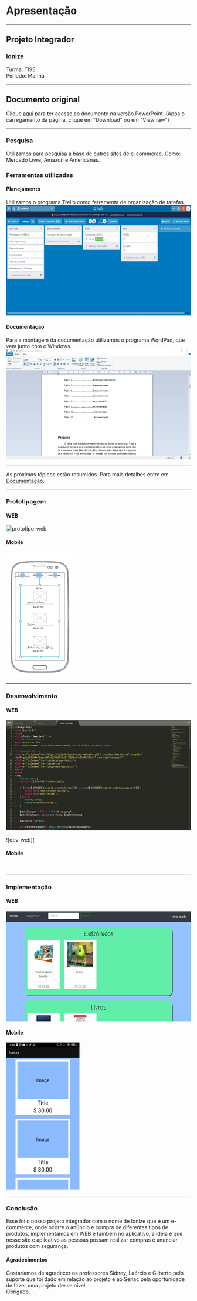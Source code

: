 # Apresentação
***
## Projeto Integrador  
### Ionize  
Turma: TI95  
Período: Manhã  
***
## Documento original  
Clique [aqui](https://github.com/mesquitakkk/Projeto-Integrador/blob/master/zips/apresentacao.rar) para ter acesso ao documento na versão PowerPoint. (Após o carregamento da página, clique em "Download" ou em "View raw")  
***
### Pesquisa  
Utilizamos para pesquisa a base de outros sites de e-commerce. Como: Mercado Livre, Amazon e Americanas.  
### Ferramentas utilizadas
#### Planejamento
Utilizamos o programa Trello como ferramenta de organização de tarefas.   
<img src="https://github.com/mesquitakkk/Projeto-Integrador/blob/master/img/planejamento/trello.jpg" height="300">

#### Documentação  
Para a montagem da documentação utilizamos o programa WordPad, que vem junto com o Windows.  
<img src="https://github.com/mesquitakkk/Projeto-Integrador/blob/master/img/montagem%20documentação/Screenshot_9.jpg" height="300"> 
 
***
As próximos tópicos estão resumidos. Para mais detalhes entre em [Documentação](https://github.com/mesquitakkk/Projeto-Integrador/blob/master/DOC.md).
***
### Prototipagem
#### WEB
![prototipo-web](https://github.com/mesquitakkk/Projeto-Integrador/blob/master/img/prototipagem%20web/prótipo.png)
#### Mobile
![prototipo-mobile](https://github.com/mesquitakkk/Projeto-Integrador/blob/master/img/prototipagem%20app/prototipagem.jpg)
***
### Desenvolvimento
#### WEB
<img src="https://github.com/mesquitakkk/Projeto-Integrador/blob/master/img/desenvolvimento/Screenshot_10.jpg" height="300">

![dev-web](
#### Mobile
<img src="" height="https://github.com/mesquitakkk/Projeto-Integrador/blob/master/img/desenvolvimento/WhatsApp%20Image%202020-11-18%20at%2021.46.55.jpeg">

***
### Implementação
#### WEB
<img src="https://github.com/mesquitakkk/Projeto-Integrador/blob/master/img/implementação/home.jpg" height="300">

#### Mobile
<img src="https://github.com/mesquitakkk/Projeto-Integrador/blob/master/img/implementação/WhatsApp%20Image%202020-11-25%20at%2016.08.51%20(2).jpeg" height="400">

***
### Conclusão
Esse foi o nosso projeto integrador com o nome de Ionize que é um e-commerce, onde ocorre o anúncio e compra de diferentes tipos de produtos, implementamos em WEB e também no aplicativo, a ideia é que nesse site e aplicativo as pessoas possam realizar compras e anunciar produtos com segurança.  
#### Agradecimentos
Gostaríamos de agradecer os professores Sidney, Laércio e Gilberto pelo suporte que foi dado em relação ao projeto e ao Senac pela oportunidade de fazer uma projeto desse nível.  
Obrigado.